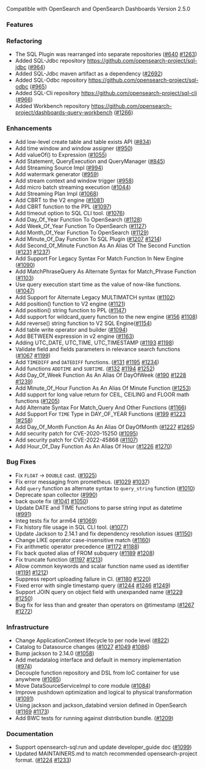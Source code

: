 Compatible with OpenSearch and OpenSearch Dashboards Version 2.5.0

### Features

### Refactoring
* The SQL Plugin was rearranged into separate repositories ([#640](https://github.com/opensearch-project/sql/issues/640) [#1263](https://github.com/opensearch-project/sql/issues/1263))
* Added SQL-Jdbc repository https://github.com/opensearch-project/sql-jdbc ([#964](https://github.com/opensearch-project/sql/issues/964))
* Added SQL-Jdbc maven artifact as a dependency ([#2692](https://github.com/opensearch-project/opensearch-build/issues/2692))
* Added SQL-Odbc repository https://github.com/opensearch-project/sql-odbc ([#965](https://github.com/opensearch-project/sql/issues/965))
* Added SQL-Cli repository  https://github.com/opensearch-project/sql-cli ([#966](https://github.com/opensearch-project/sql/issues/966))
* Added Workbench repository https://github.com/opensearch-project/dashboards-query-workbench ([#1266](https://github.com/opensearch-project/sql/issues/1266))

### Enhancements

* Add low-level create table and table exists API ([#834](https://github.com/opensearch-project/sql/issues/834))
* Add time window and window assigner ([#950](https://github.com/opensearch-project/sql/issues/950))
* Add valueOf() to Expression ([#1055](https://github.com/opensearch-project/sql/issues/1055))
* Add Statement, QueryExecution and QueryManager ([#845](https://github.com/opensearch-project/sql/issues/845))
* Add Streaming Source Impl ([#994](https://github.com/opensearch-project/sql/issues/994))
* Add watermark generator ([#959](https://github.com/opensearch-project/sql/issues/959))
* Add stream context and window trigger ([#958](https://github.com/opensearch-project/sql/issues/958))
* Add micro batch streaming execution ([#1044](https://github.com/opensearch-project/sql/pull/1044))
* Add Streaming Plan Impl ([#1068](https://github.com/opensearch-project/sql/issues/1068))
* Add CBRT to the V2 engine ([#1081](https://github.com/opensearch-project/sql/issues/1081))
* Add CBRT function to the PPL ([#1097](https://github.com/opensearch-project/sql/issues/1097))
* Add timeout option to SQL CLI tool. ([#1076](https://github.com/opensearch-project/sql/issues/1076))
* Add Day_Of_Year Function To OpenSearch ([#1128](https://github.com/opensearch-project/sql/issues/1128))
* Add Week_Of_Year Function To OpenSearch ([#1127](https://github.com/opensearch-project/sql/issues/1127))
* Add Month_Of_Year Function To OpenSearch ([#1129](https://github.com/opensearch-project/sql/issues/1129))
* Add Minute_Of_Day Function To SQL Plugin ([#1207](https://github.com/opensearch-project/sql/issues/1207) [#1214](https://github.com/opensearch-project/sql/issues/1214))
* Add Second_Of_Minute Function As An Alias Of The Second Function ([#1231](https://github.com/opensearch-project/sql/issues/1231) [#1237](https://github.com/opensearch-project/sql/issues/1237))
* Add Support For Legacy Syntax For Match Function In New Engine ([#1090](https://github.com/opensearch-project/sql/issues/1090))
* Add MatchPhraseQuery As Alternate Syntax for Match_Phrase Function ([#1103](https://github.com/opensearch-project/sql/issues/1103))
* Use query execution start time as the value of now-like functions. ([#1047](https://github.com/opensearch-project/sql/issues/1047))
* Add Support for Alternate Legacy MULTIMATCH syntax ([#1102](https://github.com/opensearch-project/sql/issues/1102))
* Add position() function to V2 engine  ([#1121](https://github.com/opensearch-project/sql/issues/1121))
* Add position() string function to PPL ([#1147](https://github.com/opensearch-project/sql/issues/1147))
* Add support for wildcard_query function to the new engine ([#156](https://github.com/opensearch-project/sql/issues/156) [#1108](https://github.com/opensearch-project/sql/issues/1108))
* Add reverse() string function to V2 SQL Engine([#1154](https://github.com/opensearch-project/sql/issues/1154))
* Add table write operator and builder ([#1094](https://github.com/opensearch-project/sql/issues/1094))
* Add BETWEEN expression in v2 engine ([#1163](https://github.com/opensearch-project/sql/issues/1163))
* Adding UTC_DATE, UTC_TIME, UTC_TIMESTAMP ([#1193](https://github.com/opensearch-project/sql/issues/1193) [#1198](https://github.com/opensearch-project/sql/issues/1198))
* Validate field and fields parameters in relevance search functions ([#1067](https://github.com/opensearch-project/sql/issues/1067) [#1199](https://github.com/opensearch-project/sql/issues/1199))
* Add `TIMEDIFF` and `DATEDIFF` functions. ([#131](https://github.com/opensearch-project/sql/issues/131) [#1195](https://github.com/opensearch-project/sql/issues/1195) [#1234](https://github.com/opensearch-project/sql/issues/1234))
* Add functions `ADDTIME` and `SUBTIME`. ([#132](https://github.com/opensearch-project/sql/issues/132) [#1194](https://github.com/opensearch-project/sql/issues/1194) [#1252](https://github.com/opensearch-project/sql/issues/1252))
* Add Day_Of_Week Function As An Alias Of DayOfWeek ([#190](https://github.com/opensearch-project/sql/issues/190) [#1228](https://github.com/opensearch-project/sql/issues/1228) [#1239](https://github.com/opensearch-project/sql/issues/1239))
* Add Minute_Of_Hour Function As An Alias Of Minute Function ([#1253](https://github.com/opensearch-project/sql/issues/1253))
* Add support for long value return for CEIL, CEILING and FLOOR math functions ([#1205](https://github.com/opensearch-project/sql/issues/1205))
* Add Alternate Syntax For Match_Query And Other Functions ([#1166](https://github.com/opensearch-project/sql/issues/1166))
* Add Support For `TIME` Type in DAY_OF_YEAR Functions ([#199](https://github.com/opensearch-project/sql/issues/199) [#1223](https://github.com/opensearch-project/sql/issues/1223) [1#258](https://github.com/opensearch-project/sql/issues/1258))
* Add Day_Of_Month Function As An Alias Of DayOfMonth ([#1227](https://github.com/opensearch-project/sql/issues/1227) [#1265](https://github.com/opensearch-project/sql/issues/1265))
* Add security patch for CVE-2020-15250 ([#1095](https://github.com/opensearch-project/sql/issues/1095))
* Add security patch for CVE-2022-45868 ([#1107](https://github.com/opensearch-project/sql/issues/1107))
* Add Hour_Of_Day Function As An Alias Of Hour ([#1226](https://github.com/opensearch-project/sql/issues/1226) [#1270](https://github.com/opensearch-project/sql/issues/1270))

### Bug Fixes

* Fix `FLOAT` -> `DOUBLE` cast. ([#1025](https://github.com/opensearch-project/sql/issues/1025))
* Fix error messaging from prometheus. ([#1029](https://github.com/opensearch-project/sql/issues/1029) [#1037](https://github.com/opensearch-project/sql/issues/1037))
* Add `query` function as alternate syntax to `query_string` function ([#1010](https://github.com/opensearch-project/sql/issues/1010))
* Deprecate span collector ([#990](https://github.com/opensearch-project/sql/issues/990))
* back quote fix ([#1041](https://github.com/opensearch-project/sql/issues/1041) [#1050](https://github.com/opensearch-project/sql/issues/1050))
* Update DATE and TIME functions to parse string input as datetime ([#991](https://github.com/opensearch-project/sql/issues/991))
* Integ tests fix for arm64 ([#1069](https://github.com/opensearch-project/sql/issues/1069))
* Fix history file usage in SQL CLI tool. ([#1077](https://github.com/opensearch-project/sql/issues/1077))
* Update Jackson to 2.14.1 and fix dependency resolution issues ([#1150](https://github.com/opensearch-project/sql/issues/1150))
* Change LIKE operator case-insensitive match ([#1160](https://github.com/opensearch-project/sql/issues/1160))
* Fix arithmetic operator precedence ([#1172](https://github.com/opensearch-project/sql/issues/1172) [#1188](https://github.com/opensearch-project/sql/issues/1188))
* Fix back quoted alias of FROM subquery ([#1189](https://github.com/opensearch-project/sql/issues/1189) [#1208](https://github.com/opensearch-project/sql/issues/1208))
* Fix truncate function ([#1197](https://github.com/opensearch-project/sql/issues/1197) [#1213](https://github.com/opensearch-project/sql/issues/1213))
* Allow common keywords and scalar function name used as identifier ([#1191](https://github.com/opensearch-project/sql/issues/1191) [#1212](https://github.com/opensearch-project/sql/issues/1212))
* Suppress report uploading failure in CI. ([#1180](https://github.com/opensearch-project/sql/issues/1180) [#1220](https://github.com/opensearch-project/sql/issues/1220))
* Fixed error with single timestamp query ([#1244](https://github.com/opensearch-project/sql/issues/1244) [#1246](https://github.com/opensearch-project/sql/issues/1246) [#1249](https://github.com/opensearch-project/sql/issues/1249))
* Support JOIN query on object field with unexpanded name ([#1229](https://github.com/opensearch-project/sql/issues/1229) [#1250](https://github.com/opensearch-project/sql/issues/1250))
* Bug fix for less than and greater than operators on @timestamp ([#1267](https://github.com/opensearch-project/sql/issues/1267) [#1272](https://github.com/opensearch-project/sql/issues/1267)) 

### Infrastructure

* Change ApplicationContext lifecycle to per node level ([#822](https://github.com/opensearch-project/sql/issues/822))
* Catalog to Datasource changes ([#1027](https://github.com/opensearch-project/sql/issues/1027) [#1049](https://github.com/opensearch-project/sql/issues/1049) [#1086](https://github.com/opensearch-project/sql/issues/1086))
* Bump jackson to 2.14.0 ([#1058](https://github.com/opensearch-project/sql/issues/1058))
* Add metadatalog interface and default in memory implementation ([#974](https://github.com/opensearch-project/sql/issues/974))
* Decouple function repository and DSL from IoC container for use anywhere ([#1085](https://github.com/opensearch-project/sql/issues/1085))
* Move DataSourceServiceImpl to core module ([#1084](https://github.com/opensearch-project/sql/issues/1084))
* Improve pushdown optimization and logical to physical transformation ([#1091](https://github.com/opensearch-project/sql/issues/1091))
* Using jackson and jackson_databind version defined in OpenSearch ([#1169](https://github.com/opensearch-project/sql/issues/1169) [#1173](https://github.com/opensearch-project/sql/issues/1173))
* Add BWC tests for running against distribution bundle.  ([#1209](https://github.com/opensearch-project/sql/issues/1209))

### Documentation
* Support opensearch-sql:run and update developer_guide doc ([#1099](https://github.com/opensearch-project/sql/issues/1099))
* Updated MAINTAINERS.md to match recommended opensearch-project format. ([#1224](https://github.com/opensearch-project/sql/issues/1224) [#1233](https://github.com/opensearch-project/sql/issues/1233))
